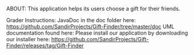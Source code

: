 ABOUT:
This application helps its users choose a gift for their friends.

Grader Instructions:
JavaDoc in the doc folder here: https://github.com/SandirProjects/Gift-Finder/tree/master/doc
UML documentation found here: 
Please install our application by downloading our installer here: https://github.com/SandirProjects/Gift-Finder/releases/tag/Gift-Finder


